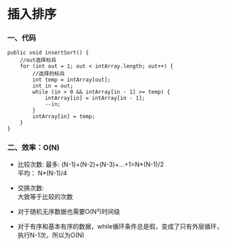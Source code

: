 # 插入排序  
### 一、代码
    public void insertSort() {
        //out选择标兵
        for (int out = 1; out < intArray.length; out++) {
            //选择的标兵
            int temp = intArray[out];
            int in = out;
            while (in > 0 && intArray[in - 1] >= temp) {
                intArray[in] = intArray[in - 1];
                --in;
            }
            intArray[in] = temp;
        }
    }

### 二、效率：O(N)
- 比较次数:
最多:
(N-1)+(N-2)+(N-3)+...+1=N*(N-1)/2   
平均：
N*(N-1)/4
- 交换次数:  
大致等于比较的次数

- 对于随机无序数据也需要O(N²)时间级
- 对于有序和基本有序的数据，while循环条件总是假，变成了只有外层循环，执行N-1次，所以为O(N)

